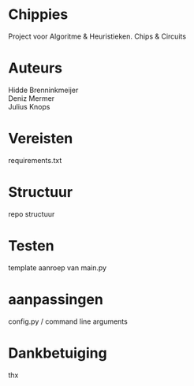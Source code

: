 # Chippies

Project voor Algoritme & Heuristieken. Chips & Circuits

# Auteurs

Hidde Brenninkmeijer\
Deniz Mermer\
Julius Knops

# Vereisten

requirements.txt

# Structuur

repo structuur

# Testen

template aanroep van main.py

# aanpassingen

config.py / command line arguments

# Dankbetuiging
thx
